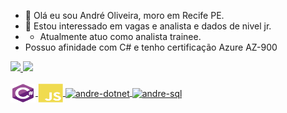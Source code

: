 - 👋 Olá eu sou André Oliveira, moro em Recife PE.
- 👀 Estou interessado em vagas e analista e dados de nivel jr.
- - Atualmente atuo como analista trainee.
- Possuo afinidade com C# e tenho certificação Azure AZ-900

<div align="left">
  <a href="https://github.com/andrewoliver616">
  <img height="180em" src="https://github-readme-stats.vercel.app/api?username=andrewoliver616&show_icons=true&theme=dark&include_all_commits=true&count_private=true"/>
  <img height="180em" src="https://github-readme-stats.vercel.app/api/top-langs/?username=andrewoliver616&layout=compact&langs_count=7&theme=dark"/>
</div>
  
  <div style="display: inline_block"><br>
      <img align="center" alt="andre-Csharp" height="30" width="40" src="https://raw.githubusercontent.com/devicons/devicon/master/icons/csharp/csharp-original.svg"/>
      <img align="center" alt="andre-Js" height="30" width="40" src="https://raw.githubusercontent.com/devicons/devicon/master/icons/javascript/javascript-plain.svg"/>
      <img align="center" alt="andre-dotnet" height="30" width="40" src="https://cdn.jsdelivr.net/gh/devicons/devicon/icons/dot-net/dot-net-original.svg"/>
      <img align="center" alt="andre-sql" height="30" width="40" src="https://cdn.jsdelivr.net/gh/devicons/devicon/icons/mysql/mysql-original.svg"/>
    
</div>

